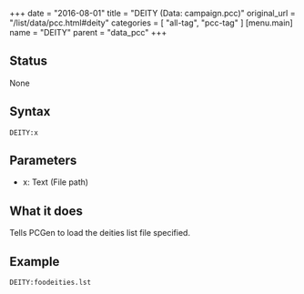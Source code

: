+++
date = "2016-08-01"
title = "DEITY (Data: campaign.pcc)"
original_url = "/list/data/pcc.html#deity"
categories = [ "all-tag", "pcc-tag" ]
[menu.main]
    name = "DEITY"
    parent = "data_pcc"
+++

## Status

None

## Syntax

`DEITY:x`

## Parameters

-   x: Text (File path)



What it does
------------

Tells PCGen to load the deities list file specified.

Example
-------

`DEITY:foodeities.lst`

